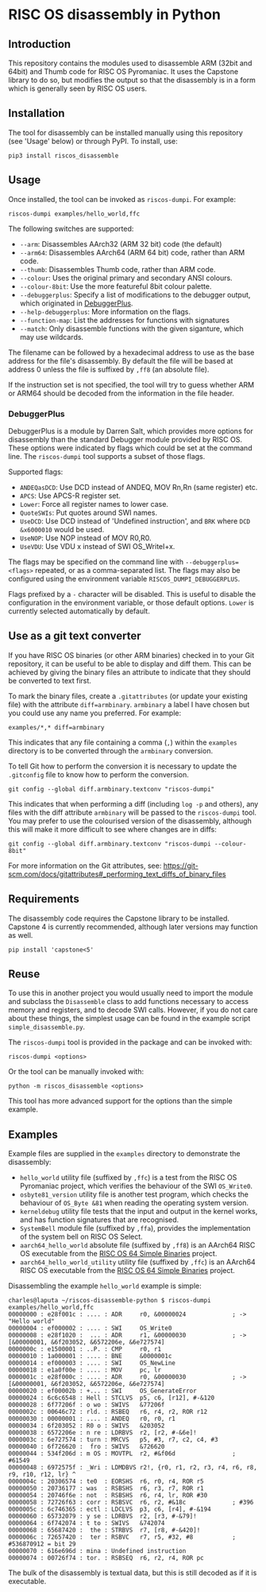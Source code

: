 # RISC OS disassembly in Python

## Introduction

This repository contains the modules used to disassemble ARM (32bit and 64bit)
and Thumb code for RISC OS Pyromaniac. It uses the Capstone library to do so,
but modifies the output so that the disassembly is in a form which is generally
seen by RISC OS users.


## Installation

The tool for disassembly can be installed manually using this repository
(see 'Usage' below) or through PyPI. To install, use:

    pip3 install riscos_disassemble


## Usage

Once installed, the tool can be invoked as `riscos-dumpi`. For example:

    riscos-dumpi examples/hello_world,ffc

The following switches are supported:

* `--arm`: Disassembles AArch32 (ARM 32 bit) code (the default)
* `--arm64`: Disassembles AArch64 (ARM 64 bit) code, rather than ARM code.
* `--thumb`: Disassembles Thumb code, rather than ARM code.
* `--colour`: Uses the original primary and secondary ANSI colours.
* `--colour-8bit`: Use the more featureful 8bit colour palette.
* `--debuggerplus`: Specify a list of modifications to the debugger output,
  which originated in [DebuggerPlus](https://old-www.moreofthesa.me.uk/progs.utils.html).
* `--help-debuggerplus`: More information on the flags.
* `--function-map`: List the addresses for functions with signatures
* `--match`: Only disassemble functions with the given siganture, which may use wildcards.

The filename can be followed by a hexadecimal address to use as the base
address for the file's disassembly. By default the file will be based at
address 0 unless the file is suffixed by `,ff8` (an absolute file).

If the instruction set is not specified, the tool will try to guess whether
ARM or ARM64 should be decoded from the information in the file header.


### DebuggerPlus

DebuggerPlus is a module by Darren Salt, which provides more options
for disassembly than the standard Debugger module provided by RISC OS.
These options were indicated by flags which could be set at the
command line. The `riscos-dumpi` tool supports a subset of those flags.

Supported flags:

* `ANDEQasDCD`: Use DCD instead of ANDEQ, MOV Rn,Rn (same register) etc.
* `APCS`: Use APCS-R register set.
* `Lower`: Force all register names to lower case.
* `QuoteSWIs`: Put quotes around SWI names.
* `UseDCD`: Use DCD instead of 'Undefined instruction', and `BRK` where `DCD &x6000010` would be used.
* `UseNOP`: Use NOP instead of MOV R0,R0.
* `UseVDU`: Use VDU x instead of SWI OS_WriteI+x.

The flags may be specified on the command line with
`--debuggerplus=<flags>` repeated, or as a comma-separated list.
The flags may also be configured using the environment variable
`RISCOS_DUMPI_DEBUGGERPLUS`.

Flags prefixed by a `-` character will be disabled. This is useful to
disable the configuration in the environment variable, or those default
options. `Lower` is currently selected automatically by default.


## Use as a git text converter

If you have RISC OS binaries (or other ARM binaries) checked in to your Git
repository, it can be useful to be able to display and diff them. This can
be achieved by giving the binary files an attribute to indicate that they
should be converted to text first.

To mark the binary files, create a `.gitattributes` (or update your existing
file) with the attribute `diff=armbinary`. `armbinary` a label I have chosen
but you could use any name you preferred. For example:

    examples/*,* diff=armbinary

This indicates that any file containing a comma (`,`) within the `examples`
directory is to be converted through the `armbinary` conversion.

To tell Git how to perform the conversion it is necessary to update the
`.gitconfig` file to know how to perform the conversion.

    git config --global diff.armbinary.textconv "riscos-dumpi"

This indicates that when performing a diff (including `log -p` and others),
any files with the diff attribute `armbinary` will be passed to the `riscos-dumpi`
tool. You may prefer to use the colourised version of the disassembly, although
this will make it more difficult to see where changes are in diffs:

    git config --global diff.armbinary.textconv "riscos-dumpi --colour-8bit"

For more information on the Git attributes, see:
https://git-scm.com/docs/gitattributes#_performing_text_diffs_of_binary_files


## Requirements

The disassembly code requires the Capstone library to be installed. Capstone
4 is currently recommended, although later versions may function as well.

```
pip install 'capstone<5'
```


## Reuse

To use this in another project you would usually need to import the module
and subclass the `Disassemble` class to add functions necessary to access
memory and registers, and to decode SWI calls. However, if you do not care
about these things, the simplest usage can be found in the example script
`simple_disassemble.py`.

The `riscos-dumpi` tool is provided in the package and can be invoked
with:

    riscos-dumpi <options>

Or the tool can be manually invoked with:

    python -m riscos_disassemble <options>

This tool has more advanced support for the options than the simple example.

## Examples

Example files are supplied in the `examples` directory to demonstrate the disassembly:

* `hello_world` utility file (suffixed by `,ffc`) is a test from the RISC OS Pyromaniac project, which verifies the behaviour of the SWI `OS_Write0`.
* `osbyte81_version` utility file is another test program, which checks the behaviour of `OS_Byte &81` when reading the operating system version.
* `kerneldebug` utility file tests that the input and output in the kernel works, and has function signatures that are recognised.
* `SystemBell` module file (suffixed by `,ffa`), provides the implementation of the system bell on RISC OS Select.
* `aarch64_hello_world` absolute file (suffixed by `,ff8`) is an AArch64 RISC OS executable from the [RISC OS 64 Simple Binaries](https://github.com/gerph/riscos64-simple-binaries/) project.
* `aarch64_hello_world_utility` utility file (suffixed by `,ffc`) is an AArch64 RISC OS executable from the [RISC OS 64 Simple Binaries](https://github.com/gerph/riscos64-simple-binaries/) project.

Disassembling the example `hello_world` example is simple:

```
charles@laputa ~/riscos-disassemble-python $ riscos-dumpi examples/hello_world,ffc
00000000 : e28f001c : .... : ADR     r0, &00000024             ; -> "Hello world"
00000004 : ef000002 : .... : SWI     OS_Write0
00000008 : e28f1020 :  ... : ADR     r1, &00000030             ; -> [&00000001, &6f203052, &6572206e, &6e727574]
0000000c : e1500001 : ..P. : CMP     r0, r1
00000010 : 1a000001 : .... : BNE     &0000001c
00000014 : ef000003 : .... : SWI     OS_NewLine
00000018 : e1a0f00e : .... : MOV     pc, lr
0000001c : e28f000c : .... : ADR     r0, &00000030             ; -> [&00000001, &6f203052, &6572206e, &6e727574]
00000020 : ef00002b : +... : SWI     OS_GenerateError
00000024 : 6c6c6548 : Hell : STCLVS  p5, c6, [r12], #-&120
00000028 : 6f77206f : o wo : SWIVS   &77206f
0000002c : 00646c72 : rld. : RSBEQ   r6, r4, r2, ROR r12
00000030 : 00000001 : .... : ANDEQ   r0, r0, r1
00000034 : 6f203052 : R0 o : SWIVS   &203052
00000038 : 6572206e : n re : LDRBVS  r2, [r2, #-&6e]!
0000003c : 6e727574 : turn : MRCVS   p5, #3, r7, c2, c4, #3
00000040 : 6f726620 :  fro : SWIVS   &726620
00000044 : 534f206d : m OS : MOVTPL  r2, #&f06d                ; #61549
00000048 : 6972575f : _Wri : LDMDBVS r2!, {r0, r1, r2, r3, r4, r6, r8, r9, r10, r12, lr} ^
0000004c : 20306574 : te0  : EORSHS  r6, r0, r4, ROR r5
00000050 : 20736177 : was  : RSBSHS  r6, r3, r7, ROR r1
00000054 : 20746f6e : not  : RSBSHS  r6, r4, lr, ROR #30
00000058 : 72726f63 : corr : RSBSVC  r6, r2, #&18c             ; #396
0000005c : 6c746365 : ectl : LDCLVS  p3, c6, [r4], #-&194
00000060 : 65732079 : y se : LDRBVS  r2, [r3, #-&79]!
00000064 : 6f742074 : t to : SWIVS   &742074
00000068 : 65687420 :  the : STRBVS  r7, [r8, #-&420]!
0000006c : 72657420 :  ter : RSBVC   r7, r5, #32, #8           ; #536870912 = bit 29
00000070 : 616e696d : mina : Undefined instruction
00000074 : 00726f74 : tor. : RSBSEQ  r6, r2, r4, ROR pc
```

The bulk of the disassembly is textual data, but this is still decoded as if it is
executable.
